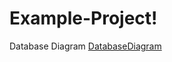 # Example-Project!
Database Diagram
[DatabaseDiagram](https://github.com/cevherbakan/Example-Project/assets/53389814/b2b065ba-25b9-47be-828e-e13d058cf94d)
